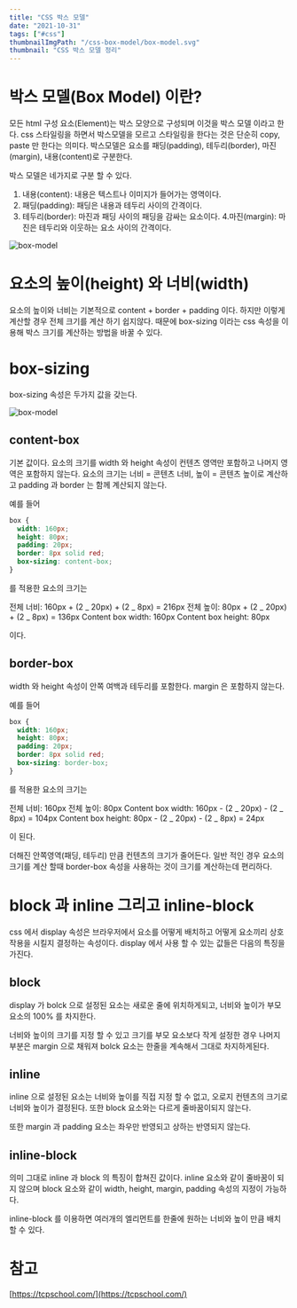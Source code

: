 ```yaml
---
title: "CSS 박스 모델"
date: "2021-10-31"
tags: ["#css"]
thumbnailImgPath: "/css-box-model/box-model.svg"
thumbnail: "CSS 박스 모델 정리"
---
```


# 박스 모델(Box Model) 이란?

모든 html 구성 요소(Element)는 박스 모양으로 구성되며 이것을 박스 모델 이라고 한다. css 스타일링을 하면서 박스모델을 모르고 스타일링을 한다는 것은 단순히 copy, paste 만 한다는 의미다. 박스모델은 요소를 패딩(padding), 테두리(border), 마진(margin), 내용(content)로 구분한다.

박스 모델은 네가지로 구분 할 수 있다.

1. 내용(content): 내용은 텍스트나 이미지가 들어가는 영역이다.
2. 패딩(padding): 패딩은 내용과 테두리 사이의 간격이다.
3. 테두리(border): 마진과 패딩 사이의 패딩을 감싸는 요소이다. 4.마진(margin): 마진은 테두리와 이웃하는 요소 사이의 간격이다.

![box-model](/css-box-model/css-boxmodel.png)

# 요소의 높이(height) 와 너비(width)

요소의 높이와 너비는 기본적으로 content + border + padding 이다. 하지만 이렇게 계산할 경우 전체 크기를 계산 하기 쉽지않다. 때문에 box-sizing 이라는 css 속성을 이용해 박스 크기를 계산하는 방법을 바꿀 수 있다.

# box-sizing

box-sizing 속성은 두가지 값을 갖는다.

![box-model](https://codesandbox.io/embed/box-sizing-xhzdl?fontsize=14&hidenavigation=1&theme=dark)

## content-box

기본 값이다. 요소의 크기를 width 와 height 속성이 컨텐츠 영역만 포함하고 나머지 영역은 포함하지 않는다. 요소의 크기는 너비 = 콘텐츠 너비, 높이 = 콘텐츠 높이로 계산하고 padding 과 border 는 함께 계산되지 않는다.

예를 들어

```css
box {
  width: 160px;
  height: 80px;
  padding: 20px;
  border: 8px solid red;
  box-sizing: content-box;
}
```

를 적용한 요소의 크기는

전체 너비: 160px + (2 _ 20px) + (2 _ 8px) = 216px
전체 높이: 80px + (2 _ 20px) + (2 _ 8px) = 136px
Content box width: 160px
Content box height: 80px

이다.

## border-box

width 와 height 속성이 안쪽 여백과 테두리를 포함한다. margin 은 포함하지 않는다.

예를 들어

```css
box {
  width: 160px;
  height: 80px;
  padding: 20px;
  border: 8px solid red;
  box-sizing: border-box;
}
```

를 적용한 요소의 크기는

전체 너비: 160px
전체 높이: 80px
Content box width: 160px - (2 _ 20px) - (2 _ 8px) = 104px
Content box height: 80px - (2 _ 20px) - (2 _ 8px) = 24px

이 된다.

더해진 안쪽영역(패딩, 테두리) 만큼 컨텐츠의 크기가 줄어든다. 일반 적인 경우 요소의 크기를 계산 할때 border-box 속성을 사용하는 것이 크기를 계산하는데 편리하다.

# block 과 inline 그리고 inline-block

css 에서 display 속성은 브라우저에서 요소를 어떻게 배치하고 어떻게 요소끼리 상호작용을 시킬지 결정하는 속성이다.
display 에서 사용 할 수 있는 값들은 다음의 특징을 가진다.

## block

display 가 bolck 으로 설정된 요소는 새로운 줄에 위치하게되고, 너비와 높이가 부모 요소의 100% 를 차지한다.

너비와 높이의 크기를 지정 할 수 있고 크기를 부모 요소보다 작게 설정한 경우 나머지 부분은 margin 으로 채워져 bolck 요소는 한줄을 계속해서 그대로 차지하게된다.

## inline

inline 으로 설정된 요소는 너비와 높이를 직접 지정 할 수 없고, 오로지 컨텐츠의 크기로 너비와 높이가 결정된다. 또한 block 요소와는 다르게 줄바꿈이되지 않는다.

또한 margin 과 padding 요소는 좌우만 반영되고 상하는 반영되지 않는다.

## inline-block

의미 그대로 inline 과 block 의 특징이 합쳐진 값이다. inline 요소와 같이 줄바꿈이 되지 않으며 block 요소와 같이 width, height, margin, padding 속성의 지정이 가능하다.

inline-block 를 이용하면 여러개의 엘리먼트를 한줄에 원하는 너비와 높이 만큼 배치 할 수 있다.

# 참고

[https://tcpschool.com/](https://tcpschool.com/)

